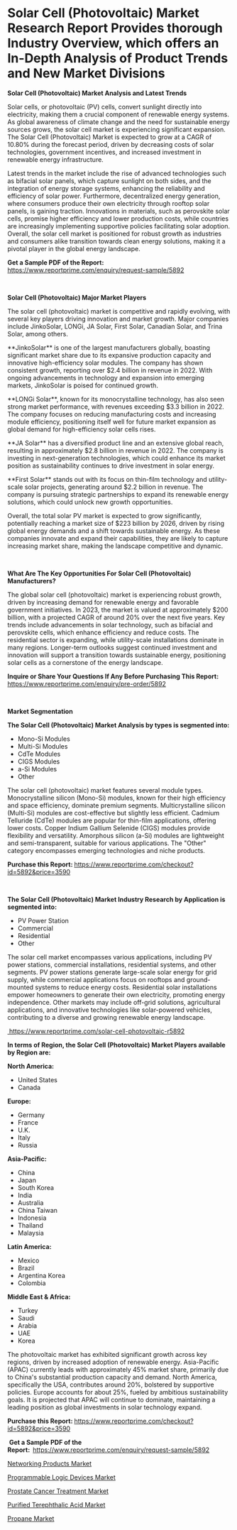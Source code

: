 <p><h1>Solar Cell (Photovoltaic) Market Research Report Provides thorough Industry Overview, which offers an In-Depth Analysis of Product Trends and New Market Divisions</h1></p><p><strong>Solar Cell (Photovoltaic) Market Analysis and Latest Trends</strong></p>
<p><p>Solar cells, or photovoltaic (PV) cells, convert sunlight directly into electricity, making them a crucial component of renewable energy systems. As global awareness of climate change and the need for sustainable energy sources grows, the solar cell market is experiencing significant expansion. The Solar Cell (Photovoltaic) Market is expected to grow at a CAGR of 10.80% during the forecast period, driven by decreasing costs of solar technologies, government incentives, and increased investment in renewable energy infrastructure.</p><p>Latest trends in the market include the rise of advanced technologies such as bifacial solar panels, which capture sunlight on both sides, and the integration of energy storage systems, enhancing the reliability and efficiency of solar power. Furthermore, decentralized energy generation, where consumers produce their own electricity through rooftop solar panels, is gaining traction. Innovations in materials, such as perovskite solar cells, promise higher efficiency and lower production costs, while countries are increasingly implementing supportive policies facilitating solar adoption. Overall, the solar cell market is positioned for robust growth as industries and consumers alike transition towards clean energy solutions, making it a pivotal player in the global energy landscape.</p></p>
<p><strong>Get a Sample PDF of the Report:&nbsp;</strong> <a href="https://www.reportprime.com/enquiry/request-sample/5892?utm_campaign=1141&utm_medium=2&utm_source=Github&utm_content=ia&utm_term=15112024&utm_id=solar-cell-photovoltaic">https://www.reportprime.com/enquiry/request-sample/5892</a></p>
<p>&nbsp;</p>
<p><strong>Solar Cell (Photovoltaic) Major Market Players</strong></p>
<p><p>The solar cell (photovoltaic) market is competitive and rapidly evolving, with several key players driving innovation and market growth. Major companies include JinkoSolar, LONGi, JA Solar, First Solar, Canadian Solar, and Trina Solar, among others.</p><p>**JinkoSolar** is one of the largest manufacturers globally, boasting significant market share due to its expansive production capacity and innovative high-efficiency solar modules. The company has shown consistent growth, reporting over $2.4 billion in revenue in 2022. With ongoing advancements in technology and expansion into emerging markets, JinkoSolar is poised for continued growth.</p><p>**LONGi Solar**, known for its monocrystalline technology, has also seen strong market performance, with revenues exceeding $3.3 billion in 2022. The company focuses on reducing manufacturing costs and increasing module efficiency, positioning itself well for future market expansion as global demand for high-efficiency solar cells rises.</p><p>**JA Solar** has a diversified product line and an extensive global reach, resulting in approximately $2.8 billion in revenue in 2022. The company is investing in next-generation technologies, which could enhance its market position as sustainability continues to drive investment in solar energy.</p><p>**First Solar** stands out with its focus on thin-film technology and utility-scale solar projects, generating around $2.2 billion in revenue. The company is pursuing strategic partnerships to expand its renewable energy solutions, which could unlock new growth opportunities.</p><p>Overall, the total solar PV market is expected to grow significantly, potentially reaching a market size of $223 billion by 2026, driven by rising global energy demands and a shift towards sustainable energy. As these companies innovate and expand their capabilities, they are likely to capture increasing market share, making the landscape competitive and dynamic.</p></p>
<p>&nbsp;</p>
<p><strong>What Are The Key Opportunities For Solar Cell (Photovoltaic) Manufacturers?</strong></p>
<p><p>The global solar cell (photovoltaic) market is experiencing robust growth, driven by increasing demand for renewable energy and favorable government initiatives. In 2023, the market is valued at approximately $200 billion, with a projected CAGR of around 20% over the next five years. Key trends include advancements in solar technology, such as bifacial and perovskite cells, which enhance efficiency and reduce costs. The residential sector is expanding, while utility-scale installations dominate in many regions. Longer-term outlooks suggest continued investment and innovation will support a transition towards sustainable energy, positioning solar cells as a cornerstone of the energy landscape.</p></p>
<p><strong>Inquire or Share Your Questions If Any Before Purchasing This Report:</strong> <a href="https://www.reportprime.com/enquiry/pre-order/5892?utm_campaign=1141&utm_medium=2&utm_source=Github&utm_content=ia&utm_term=15112024&utm_id=solar-cell-photovoltaic">https://www.reportprime.com/enquiry/pre-order/5892</a></p>
<p>&nbsp;</p>
<p><strong>Market Segmentation</strong></p>
<p><strong>The Solar Cell (Photovoltaic) Market Analysis by types is segmented into:</strong></p>
<p><ul><li>Mono-Si Modules</li><li>Multi-Si Modules</li><li>CdTe Modules</li><li>CIGS Modules</li><li>a-Si Modules</li><li>Other</li></ul></p>
<p><p>The solar cell (photovoltaic) market features several module types. Monocrystalline silicon (Mono-Si) modules, known for their high efficiency and space efficiency, dominate premium segments. Multicrystalline silicon (Multi-Si) modules are cost-effective but slightly less efficient. Cadmium Telluride (CdTe) modules are popular for thin-film applications, offering lower costs. Copper Indium Gallium Selenide (CIGS) modules provide flexibility and versatility. Amorphous silicon (a-Si) modules are lightweight and semi-transparent, suitable for various applications. The "Other" category encompasses emerging technologies and niche products.</p></p>
<p><strong>Purchase this Report:&nbsp;</strong><a href="https://www.reportprime.com/checkout?id=5892&price=3590&utm_campaign=1141&utm_medium=2&utm_source=Github&utm_content=ia&utm_term=15112024&utm_id=solar-cell-photovoltaic">https://www.reportprime.com/checkout?id=5892&price=3590</a></p>
<p>&nbsp;</p>
<p><strong>The Solar Cell (Photovoltaic) Market Industry Research by Application is segmented into:</strong></p>
<p><ul><li>PV Power Station</li><li>Commercial</li><li>Residential</li><li>Other</li></ul></p>
<p><p>The solar cell market encompasses various applications, including PV power stations, commercial installations, residential systems, and other segments. PV power stations generate large-scale solar energy for grid supply, while commercial applications focus on rooftops and ground-mounted systems to reduce energy costs. Residential solar installations empower homeowners to generate their own electricity, promoting energy independence. Other markets may include off-grid solutions, agricultural applications, and innovative technologies like solar-powered vehicles, contributing to a diverse and growing renewable energy landscape.</p></p>
<p><a href="https://www.reportprime.com/solar-cell-photovoltaic-r5892?utm_campaign=1141&utm_medium=2&utm_source=Github&utm_content=ia&utm_term=15112024&utm_id=solar-cell-photovoltaic">&nbsp;https://www.reportprime.com/solar-cell-photovoltaic-r5892</a></p>
<p><strong>In terms of Region, the Solar Cell (Photovoltaic) Market Players available by Region are:</strong></p>
<p>
    <p> <strong> North America: </strong>
        <ul>
            <li>United States</li>
            <li>Canada</li>
        </ul>
        </p> 
    <p> <strong> Europe: </strong>
        <ul>
            <li>Germany</li>
            <li>France</li>
            <li>U.K.</li>
            <li>Italy</li>
            <li>Russia</li>
        </ul>
        </p> 
    <p> <strong> Asia-Pacific: </strong>
        <ul>
            <li>China</li>
            <li>Japan</li>
            <li>South Korea</li>
            <li>India</li>
            <li>Australia</li>
            <li>China Taiwan</li>
            <li>Indonesia</li>
            <li>Thailand</li>
            <li>Malaysia</li>
        </ul>
        </p> 
    <p> <strong> Latin America: </strong>
        <ul>
            <li>Mexico</li>
            <li>Brazil</li>
            <li>Argentina Korea</li>
            <li>Colombia</li>
        </ul>
        </p> 
    <p> <strong> Middle East & Africa: </strong>
        <ul>
            <li>Turkey</li>
            <li>Saudi</li>
            <li>Arabia</li>
            <li>UAE</li>
            <li>Korea</li>
        </ul>
    </p>
    </p>
<p><p>The photovoltaic market has exhibited significant growth across key regions, driven by increased adoption of renewable energy. Asia-Pacific (APAC) currently leads with approximately 45% market share, primarily due to China's substantial production capacity and demand. North America, specifically the USA, contributes around 20%, bolstered by supportive policies. Europe accounts for about 25%, fueled by ambitious sustainability goals. It is projected that APAC will continue to dominate, maintaining a leading position as global investments in solar technology expand.</p></p>
<p><strong>Purchase this Report: </strong><a href="https://www.reportprime.com/checkout?id=5892&price=3590&utm_campaign=1141&utm_medium=2&utm_source=Github&utm_content=ia&utm_term=15112024&utm_id=solar-cell-photovoltaic">https://www.reportprime.com/checkout?id=5892&price=3590</a></p>
<p>&nbsp;<strong>Get a Sample PDF of the Report:&nbsp;&nbsp;</strong><a href="https://www.reportprime.com/enquiry/request-sample/5892?utm_campaign=1141&utm_medium=2&utm_source=Github&utm_content=ia&utm_term=15112024&utm_id=solar-cell-photovoltaic">https://www.reportprime.com/enquiry/request-sample/5892</a></p>
<p><strong></strong></p>
<p><p><a href="https://issuu.com/reportprime-2/docs/networking-products-market-size-203_80ebcdf5173636?utm_campaign=1141&utm_medium=2&utm_source=Github&utm_content=ia&utm_term=15112024&utm_id=solar-cell-photovoltaic">Networking Products Market</a></p><p><a href="https://www.linkedin.com/pulse/programmable-logic-devices-value-chain-analysis-from-raw-materials-myjsc?utm_campaign=1141&utm_medium=2&utm_source=Github&utm_content=ia&utm_term=15112024&utm_id=solar-cell-photovoltaic">Programmable Logic Devices Market</a></p><p><a href="https://issuu.com/reportprime-2/docs/prostate-cancer-treatment-market-si_eab6e582654615?utm_campaign=1141&utm_medium=2&utm_source=Github&utm_content=ia&utm_term=15112024&utm_id=solar-cell-photovoltaic">Prostate Cancer Treatment Market</a></p><p><a href="https://www.linkedin.com/pulse/purified-terephthalic-acid-market-navigating-challenges-unlocking-gqy2c?utm_campaign=1141&utm_medium=2&utm_source=Github&utm_content=ia&utm_term=15112024&utm_id=solar-cell-photovoltaic">Purified Terephthalic Acid Market</a></p><p><a href="https://www.linkedin.com/pulse/propane-market-size-share-analysis-growth-trends-forecast-ue8sc?utm_campaign=1141&utm_medium=2&utm_source=Github&utm_content=ia&utm_term=15112024&utm_id=solar-cell-photovoltaic">Propane Market</a></p></p>